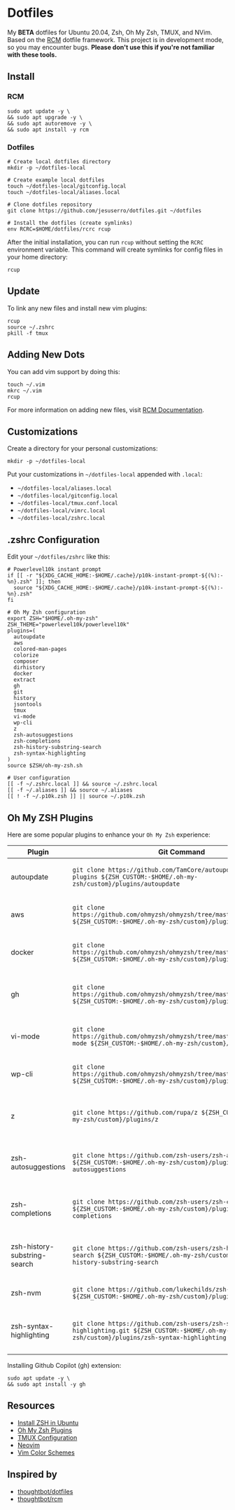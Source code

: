 # Dotfiles

My **BETA** dotfiles for Ubuntu 20.04, Zsh, Oh My Zsh, TMUX, and NVim. Based on the [RCM](https://github.com/thoughtbot/rcm) dotfile framework. This project is in development mode, so you may encounter bugs. **Please don't use this if you're not familiar with these tools.**

## Install

### RCM

```shell
sudo apt update -y \
&& sudo apt upgrade -y \
&& sudo apt autoremove -y \
&& sudo apt install -y rcm
```

### Dotfiles

```shell
# Create local dotfiles directory
mkdir -p ~/dotfiles-local

# Create example local dotfiles
touch ~/dotfiles-local/gitconfig.local
touch ~/dotfiles-local/aliases.local

# Clone dotfiles repository
git clone https://github.com/jesuserro/dotfiles.git ~/dotfiles

# Install the dotfiles (create symlinks)
env RCRC=$HOME/dotfiles/rcrc rcup
```

After the initial installation, you can run `rcup` without setting the `RCRC` environment variable. This command will create symlinks for config files in your home directory:

```shell
rcup
```

## Update

To link any new files and install new vim plugins:

```shell
rcup
source ~/.zshrc
pkill -f tmux
```

## Adding New Dots

You can add vim support by doing this:

```shell
touch ~/.vim
mkrc ~/.vim
rcup
```

For more information on adding new files, visit [RCM Documentation](http://thoughtbot.github.io/rcm/).

## Customizations

Create a directory for your personal customizations:

```shell
mkdir -p ~/dotfiles-local
```

Put your customizations in `~/dotfiles-local` appended with `.local`:

- `~/dotfiles-local/aliases.local`
- `~/dotfiles-local/gitconfig.local`
- `~/dotfiles-local/tmux.conf.local`
- `~/dotfiles-local/vimrc.local`
- `~/dotfiles-local/zshrc.local`

## .zshrc Configuration

Edit your `~/dotfiles/zshrc` like this:

```shell
# Powerlevel10k instant prompt
if [[ -r "${XDG_CACHE_HOME:-$HOME/.cache}/p10k-instant-prompt-${(%):-%n}.zsh" ]]; then
  source "${XDG_CACHE_HOME:-$HOME/.cache}/p10k-instant-prompt-${(%):-%n}.zsh"
fi

# Oh My Zsh configuration
export ZSH="$HOME/.oh-my-zsh"
ZSH_THEME="powerlevel10k/powerlevel10k"
plugins=(
  autoupdate
  aws
  colored-man-pages
  colorize
  composer
  dirhistory
  docker
  extract
  gh
  git
  history
  jsontools
  tmux
  vi-mode
  wp-cli
  z
  zsh-autosuggestions
  zsh-completions
  zsh-history-substring-search
  zsh-syntax-highlighting
)
source $ZSH/oh-my-zsh.sh

# User configuration
[[ -f ~/.zshrc.local ]] && source ~/.zshrc.local
[[ -f ~/.aliases ]] && source ~/.aliases
[[ ! -f ~/.p10k.zsh ]] || source ~/.p10k.zsh
```

## Oh My ZSH Plugins

Here are some popular plugins to enhance your `Oh My Zsh` experience:

| Plugin                          | Git Command                                                                                                                    | Description                                                                                                                |
|---------------------------------|---------------------------------------------------------------------------------------------------------------------------------|----------------------------------------------------------------------------------------------------------------------------|
| autoupdate                      | `git clone https://github.com/TamCore/autoupdate-oh-my-zsh-plugins ${ZSH_CUSTOM:-$HOME/.oh-my-zsh/custom}/plugins/autoupdate`  | Automatically updates `oh-my-zsh` and its plugins.                                                                         |
| aws                             | `git clone https://github.com/ohmyzsh/ohmyzsh/tree/master/plugins/aws ${ZSH_CUSTOM:-$HOME/.oh-my-zsh/custom}/plugins/aws`       | Adds auto-completion for AWS CLI commands.                                                                                 |
| docker                          | `git clone https://github.com/ohmyzsh/ohmyzsh/tree/master/plugins/docker ${ZSH_CUSTOM:-$HOME/.oh-my-zsh/custom}/plugins/docker` | Adds auto-completion and aliases for Docker.                                                                               |
| gh                              | `git clone https://github.com/ohmyzsh/ohmyzsh/tree/master/plugins/gh ${ZSH_CUSTOM:-$HOME/.oh-my-zsh/custom}/plugins/gh`         | Adds auto-completion and aliases for GitHub CLI.                                                                           |
| vi-mode                         | `git clone https://github.com/ohmyzsh/ohmyzsh/tree/master/plugins/vi-mode ${ZSH_CUSTOM:-$HOME/.oh-my-zsh/custom}/plugins/vi-mode` | Adds vi keybindings for command line editing.                                                                              |
| wp-cli                          | `git clone https://github.com/ohmyzsh/ohmyzsh/tree/master/plugins/wp-cli ${ZSH_CUSTOM:-$HOME/.oh-my-zsh/custom}/plugins/wp-cli` | Adds auto-completion for WP-CLI commands.                                                                                  |
| z                               | `git clone https://github.com/rupa/z ${ZSH_CUSTOM:-$HOME/.oh-my-zsh/custom}/plugins/z`                                          | Quickly navigates to directories you use frequently.                                                                       |
| zsh-autosuggestions             | `git clone https://github.com/zsh-users/zsh-autosuggestions ${ZSH_CUSTOM:-$HOME/.oh-my-zsh/custom}/plugins/zsh-autosuggestions` | Suggests commands based on history as you type.                                                                            |
| zsh-completions                 | `git clone https://github.com/zsh-users/zsh-completions ${ZSH_CUSTOM:-$HOME/.oh-my-zsh/custom}/plugins/zsh-completions`         | Provides additional completions for many commands.                                                                         |
| zsh-history-substring-search    | `git clone https://github.com/zsh-users/zsh-history-substring-search ${ZSH_CUSTOM:-$HOME/.oh-my-zsh/custom}/plugins/zsh-history-substring-search` | Searches your command history by substring.                                                                                |
| zsh-nvm                         | `git clone https://github.com/lukechilds/zsh-nvm ${ZSH_CUSTOM:-$HOME/.oh-my-zsh/custom}/plugins/zsh-nvm`                       | Manages Node.js versions.                                                                                                  |
| zsh-syntax-highlighting         | `git clone https://github.com/zsh-users/zsh-syntax-highlighting.git ${ZSH_CUSTOM:-$HOME/.oh-my-zsh/custom}/plugins/zsh-syntax-highlighting` | Highlights syntax in your command line.  |

Installing Github Copilot (gh) extension:

```shell
sudo apt update -y \
&& sudo apt install -y gh
```

## Resources

- [Install ZSH in Ubuntu](https://www.tecmint.com/install-oh-my-zsh-in-ubuntu/)
- [Oh My Zsh Plugins](https://github.com/ohmyzsh/ohmyzsh/tree/master/plugins)
- [TMUX Configuration](https://github.com/gpakosz/.tmux)
- [Neovim](https://neovim.io/)
- [Vim Color Schemes](https://vimcolorschemes.com/)

## Inspired by

- [thoughtbot/dotfiles](https://github.com/thoughtbot/dotfiles)
- [thoughtbot/rcm](https://github.com/thoughtbot/rcm)
```